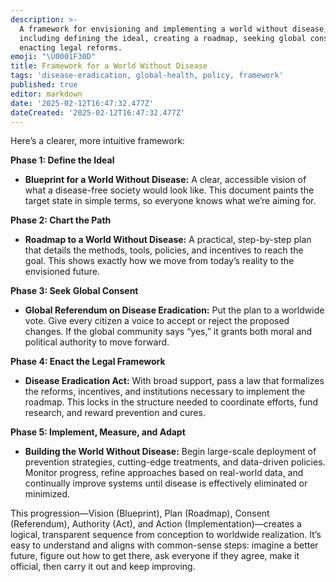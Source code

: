 ```yaml
---
description: >-
  A framework for envisioning and implementing a world without disease,
  including defining the ideal, creating a roadmap, seeking global consent, and
  enacting legal reforms.
emoji: "\U0001F30D"
title: Framework for a World Without Disease
tags: 'disease-eradication, global-health, policy, framework'
published: true
editor: markdown
date: '2025-02-12T16:47:32.477Z'
dateCreated: '2025-02-12T16:47:32.477Z'
---
```

Here’s a clearer, more intuitive framework:

**Phase 1: Define the Ideal**  

- **Blueprint for a World Without Disease:** A clear, accessible vision of what a disease-free society would look like. This document paints the target state in simple terms, so everyone knows what we’re aiming for.

**Phase 2: Chart the Path**  

- **Roadmap to a World Without Disease:** A practical, step-by-step plan that details the methods, tools, policies, and incentives to reach the goal. This shows exactly how we move from today’s reality to the envisioned future.

**Phase 3: Seek Global Consent**  

- **Global Referendum on Disease Eradication:** Put the plan to a worldwide vote. Give every citizen a voice to accept or reject the proposed changes. If the global community says “yes,” it grants both moral and political authority to move forward.

**Phase 4: Enact the Legal Framework**  

- **Disease Eradication Act:** With broad support, pass a law that formalizes the reforms, incentives, and institutions necessary to implement the roadmap. This locks in the structure needed to coordinate efforts, fund research, and reward prevention and cures.

**Phase 5: Implement, Measure, and Adapt**  

- **Building the World Without Disease:** Begin large-scale deployment of prevention strategies, cutting-edge treatments, and data-driven policies. Monitor progress, refine approaches based on real-world data, and continually improve systems until disease is effectively eliminated or minimized.

This progression—Vision (Blueprint), Plan (Roadmap), Consent (Referendum), Authority (Act), and Action (Implementation)—creates a logical, transparent sequence from conception to worldwide realization. It’s easy to understand and aligns with common-sense steps: imagine a better future, figure out how to get there, ask everyone if they agree, make it official, then carry it out and keep improving.
